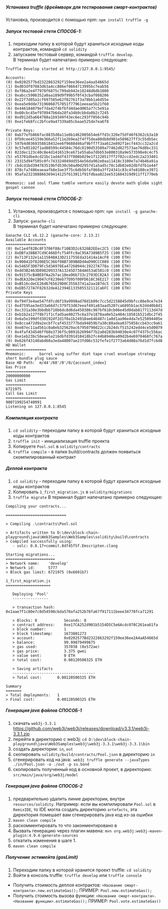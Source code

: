 ##### Установка truffle (фреймворк для тестирования смарт-контрактов)
Установка, производится с помощью npm: ```npm install truffle -g```

##### Запуск тестовой стети СПОСОБ-1:
1. переходим папку в которой будут храниться исходные коды контрактов, командой ```cd solidity```
2. запускаем тестовый сервер, командой ```truffle develop```.
<br/>В терминал будет напечатано примерно следующее:
```
Truffle Develop started at http://127.0.0.1:9545/

Accounts:
(0) 0x0202577bd2322863292f159ee36ee2a4aa54665d
(1) 0xd03df07083d63a4cc886ef8664713995bc7eab56
(2) 0xf86a2e4f7978f6875c799ab942e18248d6db1880
(3) 0xabcc5906352a0aa189d9f99b5f0f43cbaf088206
(4) 0x22f7d05a1cf697585e62f82761f3a78bb1a6d55e
(5) 0xea5e9dde73196068757051f77961eeeae5b21f60
(6) 0x446184079ef7da42f4bfbfd4daed065a77c5e91a
(7) 0x60cbc45ef978947b6da28fa34b9cbbda0b2c7245
(8) 0xd912d5a664708a1b9349f43ec6ec293ff056c94b
(9) 0xe1feb8fcc2bfce9a47339a05cbaae525de7ea6f8

Private Keys:
(0) 0ab77efb866fac8835d0a11e6b1462005654e6ffd3c320e75df46f6362cb3a10
(1) 0fb9cee45159e366a52f11e2b9ea2f4ff5dea80db8d901e589627ff3c55db5ec
(2) 597b4d0369358818432ee6f9688d46af9bff7f3aa612e892f1ecf443cc32a2cd
(3) 9c57e85102f1ad88599c44584c76dc8190d53509a77462d82f573ae76d8bc331
(4) 022dec123c40c8e4d1416519ce671e55aba7dbb53e800310a9e573598e8c4cf5
(5) e53701dbe4cd21bc1ad4df437f808b029e1f1220517ff2f02ccd2edc2a233401
(6) 23315d94f505c0fc743324049dd554e56da902e0aa11418c3100e7a74b46a91a
(7) cbdcd1bd394783519bfd530cb0ad0d2957d1a5ad5c78c1db02e02dbfdfb1e44f
(8) 878cfa7486eaeaafb8e3ae3f75c6db56faf860a3ff24341c83c4fe8100ce3971
(9) 95afa232388866369414125f613011f91fdbaa822ee531604319d911ff1770eb

Mnemonic: sad soul flame tumble venture easily devote math globe sight gospel cannon
```

##### Запуск тестовой стети СПОСОБ-2:
1. Установка, производится с помощью npm: ```npm install -g ganache-cli```
2. Запуск: ```ganache-cli```
<br/>В терминал будет напечатано примерно следующее:
```
Ganache CLI v6.12.2 (ganache-core: 2.13.2)
Available Accounts
==================
(0) 0xC1e4f82Bc8F3706f88cf10B3D2c6326B2EEec2C5 (100 ETH)
(1) 0xDBfa38B87Cd9C466Dfcf54FFc9aC95A7389B5f25 (100 ETH)
(2) 0x713F132e1a115848A13D211755Eda31414a1AcF8 (100 ETH)
(3) 0x90041Df8208E5C366f98B7309B8Dd4eD90CCC089 (100 ETH)
(4) 0x5465F3D079Fc5d3A978Ea47268944c19227A778a (100 ETH)
(5) 0xdd3B2463D898209337A13245D7384A653aE501c0 (100 ETH)
(6) 0x91575cB4BE8fAa2b7ac10ea96b733c2703EC82A3 (100 ETH)
(7) 0xdEA320e19047cF8230eb77D95f00FD610C36E217 (100 ETH)
(8) 0xB516cdeCE26d6765629D0C35563741a2aa1B7dc5 (100 ETH)
(9) 0xEB5727A7F82632deA12394E133505532111Ca6FC (100 ETH)
Private Keys
==================
(0) 0xf94f3e4ae547fdfcd6f19a9998ad70d1b09c7cc5d2158845d9bfcc86e9ce7e34
(1) 0xd7595ae3ed33a66d7c379753d67eeaf491a83aad5207ca6895b1ac62d440b8d1
(2) 0xc331a38e3bbdbb710b6dc8d6da450386c987bf610cb06e45d0dab8177113d47d
(3) 0xb1b2a127f8b71f1cfad5ae80275c6a37e1878aa0e52a484c18581b521dbc2f45
(4) 0x6a5e199dfd30192df2d1f0a1b24910ae646487c1a0d1aa96e4da7e525094405e
(5) 0x8cca472d9a2ecbf7caf4533777bda94859b7a30c88adea0375858ccb43cc9a61
(6) 0xe87ec11ad561c0a8eb325629ac67950790d22cc2b24dcf515242edd4ce5d0079
(7) 0x4faf434546ff68e3736f5c0891626994f7b2a0d283b94030e4c07f4375c556ac
(8) 0xe1eb23bc58eae5a216dbfd391d10418b2fc44b8948ea09d2b4e6970468fc767a
(9) 0x626f43140abd60a3eda48007ae23fd06c532fefe1f2773a64d88a76d1d7fc6d8
HD Wallet
==================
Mnemonic:      barrel wing suffer diet tape cruel envelope strategy short bundle plug sauce
Base HD Path:  m/44'/60'/0'/0/{account_index}
Gas Price
==================
20000000000
Gas Limit
==================
6721975
Call Gas Limit
==================
9007199254740991
Listening on 127.0.0.1:8545
```

##### Компиляция контракта
1. ```cd solidity``` - переходим папку в которой будут храниться исходные коды контрактов
2. ```truffle init``` - инициализация truffle проекта
3. Копируете ```Pool.sol``` в ```solidity/contracts```
4. ```truffle compile``` - в папке build/contracts должен появиться скомпилированный контракт

##### Деплой контракта
1. ```cd solidity``` - переходим папку в которой будут храниться исходные коды контрактов
2. Копировать ```1_first_migration.js``` в ```solidity/migrations```
3. ```truffle migrate```
В терминал будет напечатано примерно следующее:
```
Compiling your contracts...

===========================

> Compiling .\contracts\Pool.sol

> Artifacts written to D:\dev\block-chain-playground\java\Web3Samples\Web3Samples\solidity\build\contracts
> Compiled successfully using:
   - solc: 0.8.17+commit.8df45f5f.Emscripten.clang

Starting migrations...
======================
> Network name:    'develop'
> Network id:      5777
> Block gas limit: 6721975 (0x6691b7)

1_first_migration.js
====================

   Deploying 'Pool'
   ----------------

   > transaction hash:    0x1aae7f1c80e7c8d54598cbda570afa252b78fa67f917111beee34770fca71291

   > Blocks: 0            Seconds: 0
   > contract address:    0xe17CA252d901b5154D5C5e6Acdc078C261ea61fa
   > block number:        1
   > block timestamp:     1673801273
   > account:             0x0202577Bd2322863292f159ee36ee2A4aA54665d
   > balance:             99.99879499675
   > gas used:            357038 (0x572ae)
   > gas price:           3.375 gwei
   > value sent:          0 ETH
   > total cost:          0.00120500325 ETH

   > Saving artifacts
   -------------------------------------
   > Total cost:       0.00120500325 ETH

Summary
=======
> Total deployments:   1
> Final cost:          0.00120500325 ETH
```

##### Генерация java файлов СПОСОБ-1
1. скачать ```web3j-3.3.1``` https://github.com/web3j/web3j/releases/download/v3.3.1/web3j-3.3.1.zip
2. перейти в директорию с web3j: ```cd D:\dev\block-chain-playground\java\Web3Samples\web3j\web3j-3.3.1\web3j-3.3.1\bin```
3. создать директории: ```in```, ```out```
4. скопировать ```solidity/build/contracts/Pool.json``` в директорию ```in```
5. сгенерировать код на java:``` web3j truffle generate --javaTypes ./in/Pool.json -o ./out -p ss.bond```
6. скопировать полученный код в основной проект, в директорию: ```src/main/java/org/web3j/model```

##### Генерация java файлов СПОСОБ-2
1. предварительно удалить линие директории, внутри ```resources/solidity```.
Например: если вы компилировали ```Pool.sol``` в ```RemixIDE```,
то IDE могла создать директорию ```artefacts```, эта директория помешает вам сгенерировать java код из-за ошибки
2. ```maven clean compile```
3. раскомментировать то что законментировано в <!-- [1] кодогенерация для смарт контракта -->
4. Вызвать генерацию через плагин мавена: ```mvn org.web3j:web3j-maven-plugin:4.9.4:generate-sources```
5. откатить изменения в шаге 1.
6. ```maven clean compile```

##### Получение эстимейта (gasLimit)
1. Переходим папку в которой хранится проект truffle: ```cd solidity```
2. Войти в консоль truffle: ```truffle develop``` или ```truffle console```
- Получить стоимость деплоя контрактов: ```<Название смарт-контракта>.new.estimateGas();```
ПРИМЕР: ```Pool.new.estimateGas();```
- Получить стоимость вызова функции: ```<Название смарт-контракта>.<Название функции>.estimateGas();```
ПРИМЕР: ```Pool.vote.estimateGas()```